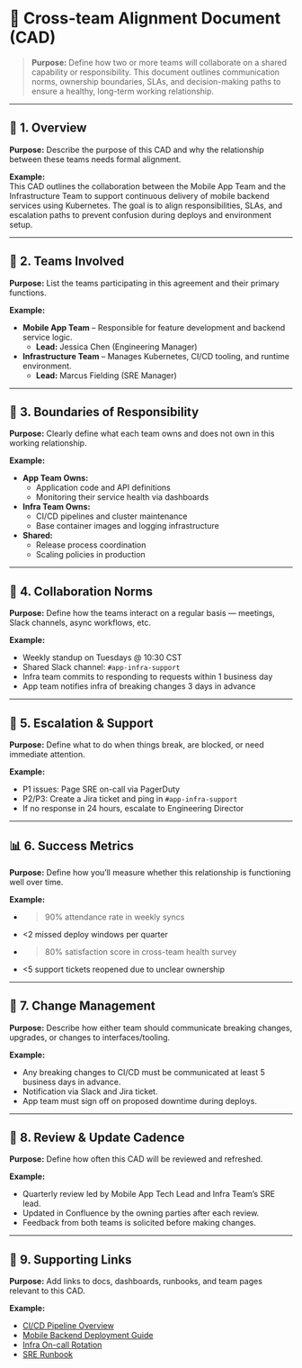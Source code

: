 # 📄 Cross-team Alignment Document (CAD)

> **Purpose:** Define how two or more teams will collaborate on a shared capability or responsibility. This document outlines communication norms, ownership boundaries, SLAs, and decision-making paths to ensure a healthy, long-term working relationship.

---

## 🧭 1. Overview

**Purpose:** Describe the purpose of this CAD and why the relationship between these teams needs formal alignment.

**Example:**  
This CAD outlines the collaboration between the Mobile App Team and the Infrastructure Team to support continuous delivery of mobile backend services using Kubernetes. The goal is to align responsibilities, SLAs, and escalation paths to prevent confusion during deploys and environment setup.

---

## 👥 2. Teams Involved

**Purpose:** List the teams participating in this agreement and their primary functions.

**Example:**  
- **Mobile App Team** – Responsible for feature development and backend service logic.  
  - **Lead:** Jessica Chen (Engineering Manager)  
- **Infrastructure Team** – Manages Kubernetes, CI/CD tooling, and runtime environment.  
  - **Lead:** Marcus Fielding (SRE Manager)

---

## 🧱 3. Boundaries of Responsibility

**Purpose:** Clearly define what each team owns and does not own in this working relationship.

**Example:**  
- **App Team Owns:**  
  - Application code and API definitions  
  - Monitoring their service health via dashboards  
- **Infra Team Owns:**  
  - CI/CD pipelines and cluster maintenance  
  - Base container images and logging infrastructure  
- **Shared:**  
  - Release process coordination  
  - Scaling policies in production

---

## 🔄 4. Collaboration Norms

**Purpose:** Define how the teams interact on a regular basis — meetings, Slack channels, async workflows, etc.

**Example:**  
- Weekly standup on Tuesdays @ 10:30 CST  
- Shared Slack channel: `#app-infra-support`  
- Infra team commits to responding to requests within 1 business day  
- App team notifies infra of breaking changes 3 days in advance

---

## 🚨 5. Escalation & Support

**Purpose:** Define what to do when things break, are blocked, or need immediate attention.

**Example:**  
- P1 issues: Page SRE on-call via PagerDuty  
- P2/P3: Create a Jira ticket and ping in `#app-infra-support`  
- If no response in 24 hours, escalate to Engineering Director

---

## 📊 6. Success Metrics

**Purpose:** Define how you’ll measure whether this relationship is functioning well over time.

**Example:**  
- >90% attendance rate in weekly syncs  
- <2 missed deploy windows per quarter  
- >80% satisfaction score in cross-team health survey  
- <5 support tickets reopened due to unclear ownership

---

## 🔔 7. Change Management

**Purpose:** Describe how either team should communicate breaking changes, upgrades, or changes to interfaces/tooling.

**Example:**  
- Any breaking changes to CI/CD must be communicated at least 5 business days in advance.  
- Notification via Slack and Jira ticket.  
- App team must sign off on proposed downtime during deploys.

---

## 📅 8. Review & Update Cadence

**Purpose:** Define how often this CAD will be reviewed and refreshed.

**Example:**  
- Quarterly review led by Mobile App Tech Lead and Infra Team’s SRE lead.  
- Updated in Confluence by the owning parties after each review.  
- Feedback from both teams is solicited before making changes.

---

## 📁 9. Supporting Links

**Purpose:** Add links to docs, dashboards, runbooks, and team pages relevant to this CAD.

**Example:**  
- [CI/CD Pipeline Overview](https://company.com/docs/pipeline)  
- [Mobile Backend Deployment Guide](https://company.com/docs/deploy)  
- [Infra On-call Rotation](https://pagerduty.com/schedule/infra)  
- [SRE Runbook](https://company.com/runbooks/sre)
